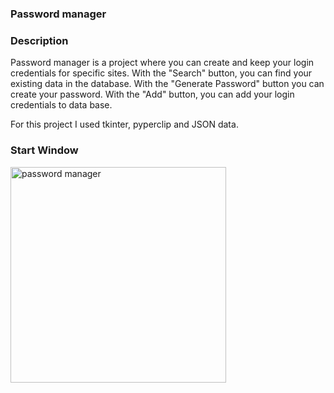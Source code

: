### Password manager 

### Description
Password manager is a project where you can create and keep your login credentials for specific sites. 
With the "Search" button, you can find your existing data in the database.
With the "Generate Password" button you can create your password.
With the "Add" button, you can add your login credentials to data base.

For this project I used tkinter, pyperclip and JSON data.

### Start Window
<img width="345" alt="password manager" src="https://user-images.githubusercontent.com/98991020/196482431-d269aab5-d2d0-49d9-a821-4f12d65bcba6.png">
